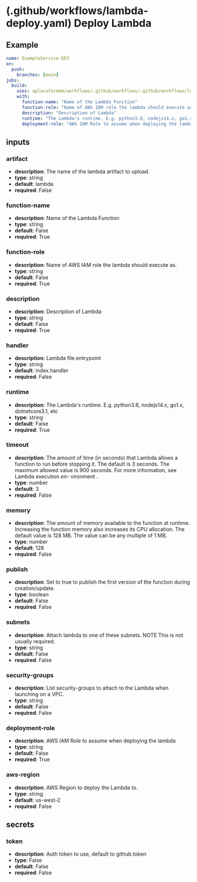 # (.github/workflows/lambda-deploy.yaml) Deploy Lambda

## Example

```yaml
name: ExampleService-DEV
on:
  push:
    branches: [main]
jobs:
  build:
    uses: aplaceformom/workflows/.github/workflows/.github/workflows/lambda-deploy.yaml@main
    with:
      function-name: "Name of the Lambda Function"
      function-role: "Name of AWS IAM role the lambda should execute as."
      description: "Description of Lambda"
      runtime: "The Lambda's runtime. E.g. python3.8, nodejs14.x, go1.x, dotnetcore3.1, etc"
      deployment-role: "AWS IAM Role to assume when deploying the lambda"
```

## inputs

### artifact

- **description**: The name of the lambda artifact to upload.
- **type**: string
- **default**: lambda
- **required**: False

### function-name

- **description**: Name of the Lambda Function
- **type**: string
- **default**: False
- **required**: True

### function-role

- **description**: Name of AWS IAM role the lambda should execute as.
- **type**: string
- **default**: False
- **required**: True

### description

- **description**: Description of Lambda
- **type**: string
- **default**: False
- **required**: True

### handler

- **description**: Lambda file.entrypoint
- **type**: string
- **default**: index.handler
- **required**: False

### runtime

- **description**: The Lambda's runtime. E.g. python3.8, nodejs14.x, go1.x, dotnetcore3.1, etc
- **type**: string
- **default**: False
- **required**: True

### timeout

- **description**: The amount of time (in seconds) that Lambda allows a function to run before stopping it. The default is 3 seconds.  The  maximum  allowed value is 900 seconds. For more information, see Lambda execution en- vironment .
- **type**: number
- **default**: 3
- **required**: False

### memory

- **description**: The amount of memory available to the function at runtime.  Increasing  the  function memory also increases its CPU allocation. The default value is 128 MB. The value can be any multiple of 1 MB.
- **type**: number
- **default**: 128
- **required**: False

### publish

- **description**: Set to true to publish the first version of the function during creation/update.
- **type**: boolean
- **default**: False
- **required**: False

### subnets

- **description**: Attach lambda to one of these subnets. NOTE This is not usually required.
- **type**: string
- **default**: False
- **required**: False

### security-groups

- **description**: List security-groups to attach to the Lambda when launching on a VPC.
- **type**: string
- **default**: False
- **required**: False

### deployment-role

- **description**: AWS IAM Role to assume when deploying the lambda
- **type**: string
- **default**: False
- **required**: True

### aws-region

- **description**: AWS Region to deploy the Lambda to.
- **type**: string
- **default**: us-west-2
- **required**: False

## secrets

### token

- **description**: Auth token to use, default to github.token
- **type**: False
- **default**: False
- **required**: False
